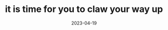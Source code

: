 ---
title: "it is time for you to claw your way up"
date: 2023-04-19
related: CHALLENGE REALITY
type: fragment
tags:
  - fragment
---